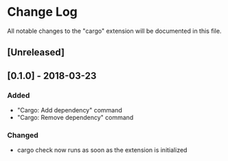 # Change Log
All notable changes to the "cargo" extension will be documented in this file.

<!--
Check [Keep a Changelog](http://keepachangelog.com/) for recommendations on how to structure this file.
-->

## [Unreleased]

## [0.1.0] - 2018-03-23

### Added
- "Cargo: Add dependency" command
- "Cargo: Remove dependency" command

### Changed
- cargo check now runs as soon as the extension is initialized

